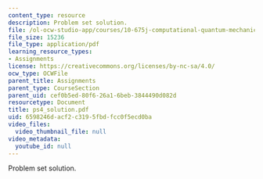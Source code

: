 ```yaml
---
content_type: resource
description: Problem set solution.
file: /ol-ocw-studio-app/courses/10-675j-computational-quantum-mechanics-of-molecular-and-extended-systems-fall-2004/6598246dacf2c3195fbdfcc0f5ecd0ba_ps4_solution.pdf
file_size: 15236
file_type: application/pdf
learning_resource_types:
- Assignments
license: https://creativecommons.org/licenses/by-nc-sa/4.0/
ocw_type: OCWFile
parent_title: Assignments
parent_type: CourseSection
parent_uid: cef0b5ed-80f6-26a1-6beb-3844490d082d
resourcetype: Document
title: ps4_solution.pdf
uid: 6598246d-acf2-c319-5fbd-fcc0f5ecd0ba
video_files:
  video_thumbnail_file: null
video_metadata:
  youtube_id: null
---
```

Problem set solution.